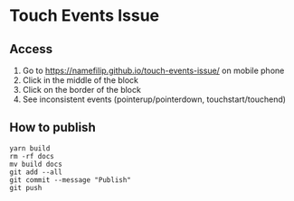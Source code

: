 # Touch Events Issue

## Access

1. Go to https://namefilip.github.io/touch-events-issue/ on mobile phone
2. Click in the middle of the block
3. Click on the border of the block
4. See inconsistent events (pointerup/pointerdown, touchstart/touchend)

## How to publish

```
yarn build
rm -rf docs
mv build docs
git add --all
git commit --message "Publish"
git push
```
